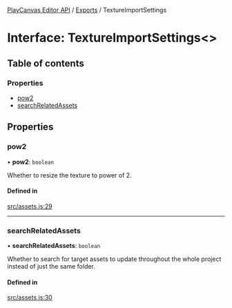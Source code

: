 [PlayCanvas Editor API](../README.md) / [Exports](../modules.md) / TextureImportSettings

# Interface: TextureImportSettings\<\>

## Table of contents

### Properties

- [pow2](TextureImportSettings.md#pow2)
- [searchRelatedAssets](TextureImportSettings.md#searchrelatedassets)

## Properties

### pow2

• **pow2**: `boolean`

Whether to resize the texture to power of 2.

#### Defined in

[src/assets.js:29](https://github.com/playcanvas/editor-api/blob/2f0bc85/src/assets.js#L29)

___

### searchRelatedAssets

• **searchRelatedAssets**: `boolean`

Whether to search for target assets to update
throughout the whole project instead of just the same folder.

#### Defined in

[src/assets.js:30](https://github.com/playcanvas/editor-api/blob/2f0bc85/src/assets.js#L30)
